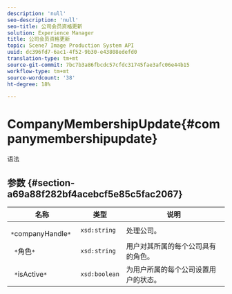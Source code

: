 ```yaml
---
description: 'null'
seo-description: 'null'
seo-title: 公司会员资格更新
solution: Experience Manager
title: 公司会员资格更新
topic: Scene7 Image Production System API
uuid: dc396fd7-6ac1-4f52-9b30-e43808edefd0
translation-type: tm+mt
source-git-commit: 7bc7b3a86fbcdc57cfdc31745fae3afc06e44b15
workflow-type: tm+mt
source-wordcount: '38'
ht-degree: 18%

---
```



# CompanyMembershipUpdate{#companymembershipupdate}

语法

## 参数 {#section-a69a88f282bf4acebcf5e85c5fac2067}

| 名称 | 类型 | 说明 |
|---|---|---|
| ` *`companyHandle`*` | `xsd:string` | 处理公司。 |
| ` *`角色`*` | `xsd:string` | 用户对其所属的每个公司具有的角色。 |
| ` *`isActive`*` | `xsd:boolean` | 为用户所属的每个公司设置用户的状态。 |

